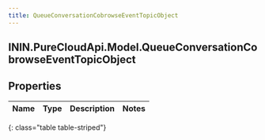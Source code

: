```yaml
---
title: QueueConversationCobrowseEventTopicObject
---
```

## ININ.PureCloudApi.Model.QueueConversationCobrowseEventTopicObject

## Properties

|Name | Type | Description | Notes|
|------------ | ------------- | ------------- | -------------|
{: class="table table-striped"}


